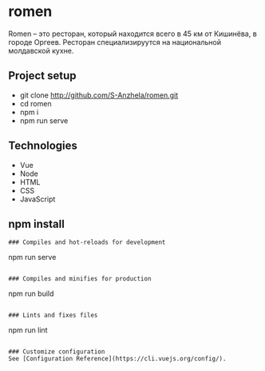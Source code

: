# romen
Romen – это ресторан, который находится всего в 45 км от Кишинёва, в городе Оргеев.
Ресторан специализируутся на национальной молдавской кухне. 
## Project setup
- git clone http://github.com/S-Anzhela/romen.git
- cd romen
- npm i
- npm run serve
## Technologies
- Vue
- Node
- HTML
- CSS
- JavaScript
## npm install
```
### Compiles and hot-reloads for development
```
npm run serve
```

### Compiles and minifies for production
```
npm run build
```

### Lints and fixes files
```
npm run lint
```

### Customize configuration
See [Configuration Reference](https://cli.vuejs.org/config/).
